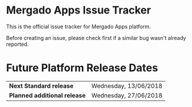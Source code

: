 # Mergado Apps Issue Tracker

This is the official issue tracker for Mergado Apps platform.

Before creating an issue, please check first if a similar bug wasn't already reported.

# Future Platform Release Dates

<table>
  <tr>
	  <td><b>Next Standard release</b></td>
	  <td>Wednesday, 13/06/2018</td>
  </tr>
  <tr>
	  <td><b>Planned additional release</b></td>
	  <td>Wednesday, 27/06/2018</td>
  </tr>	
</table>
